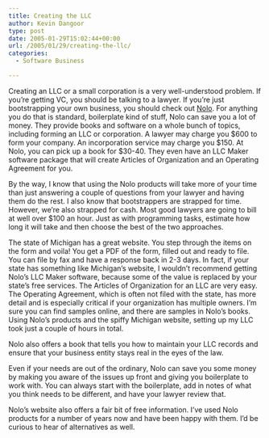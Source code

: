 ```yaml
---
title: Creating the LLC
author: Kevin Dangoor
type: post
date: 2005-01-29T15:02:44+00:00
url: /2005/01/29/creating-the-llc/
categories:
  - Software Business

---
```

Creating an LLC or a small corporation is a very well-understood problem. If you&#8217;re getting VC, you should be talking to a lawyer. If you&#8217;re just bootstrapping your own business, you should check out [Nolo][1]. For anything you do that is standard, boilerplate kind of stuff, Nolo can save you a lot of money. They provide books and software on a whole bunch of topics, including forming an LLC or corporation. A lawyer may charge you $600 to form your company. An incorporation service may charge you $150. At Nolo, you can pick up a book for $30-40. They even have an LLC Maker software package that will create Articles of Organization and an Operating Agreement for you.

By the way, I know that using the Nolo products will take more of your time than just answering a couple of questions from your lawyer and having them do the rest. I also know that bootstrappers are strapped for time. However, we&#8217;re also strapped for cash. Most good lawyers are going to bill at well over $100 an hour. Just as with programming tasks, estimate how long it will take and then choose the best of the two approaches.

The state of Michigan has a great website. You step through the items on the form and voila! You get a PDF of the form, filled out and ready to file. You can file by fax and have a response back in 2-3 days. In fact, if your state has something like Michigan&#8217;s website, I wouldn&#8217;t recommend getting Nolo&#8217;s LLC Maker software, because some of the value is replaced by your state&#8217;s free services. The Articles of Organization for an LLC are very easy. The Operating Agreement, which is often not filed with the state, has more detail and is especially critical if your organization has multiple owners. I&#8217;m sure you can find samples online, and there are samples in Nolo&#8217;s books. Using Nolo&#8217;s products and the spiffy Michigan website, setting up my LLC took just a couple of hours in total.

Nolo also offers a book that tells you how to maintain your LLC records and ensure that your business entity stays real in the eyes of the law.

Even if your needs are out of the ordinary, Nolo can save you some money by making you aware of the issues up front and giving you boilerplate to work with. You can always start with the boilerplate, add in notes of what you think needs to be different, and have your lawyer review that.

Nolo&#8217;s website also offers a fair bit of free information. I&#8217;ve used Nolo products for a number of years now and have been happy with them. I&#8217;d be curious to hear of alternatives as well.

 [1]: http://www.nolo.com